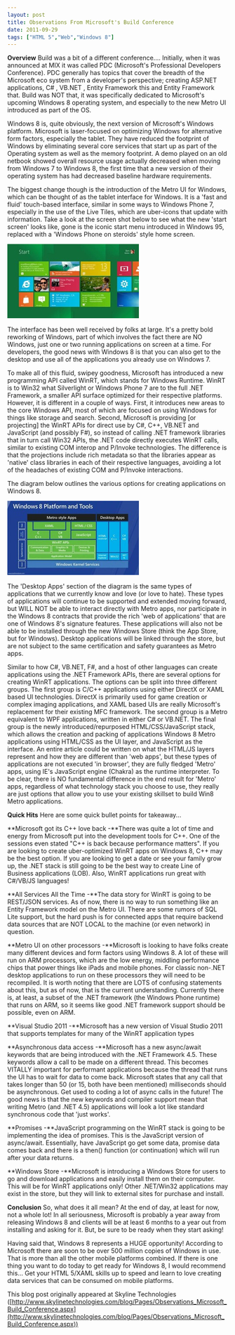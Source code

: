 ```yaml
---
layout: post
title: Observations From Microsoft's Build Conference
date: 2011-09-29
tags: ["HTML 5","Web","Windows 8"]
---
```


**Overview**
Build was a bit of a different conference.... Initially, when it was announced at MIX it was called PDC (Microsoft's Professional Developers Conference). PDC generally has topics that cover the breadth of the Microsoft eco system from a developer's perspective; creating ASP.NET applications, C# , VB.NET , Entity Framework this and Entity Framework that. Build was NOT that, it was specifically dedicated to Microsoft's upcoming Windows 8 operating system, and especially to the new Metro UI introduced as part of the OS.

Windows 8 is, quite obviously, the next version of Microsoft's Windows platform. Microsoft is laser-focused on optimizing Windows for alternative form factors, especially the tablet. They have reduced the footprint of Windows by eliminating several core services that start up as part of the Operating system as well as the memory footprint. A demo played on an old netbook showed overall resource usage actually decreased when moving from Windows 7 to Windows 8, the first time that a new version of their operating system has had decreased baseline hardware requirements.

The biggest change though is the introduction of the Metro UI for Windows, which can be thought of as the tablet interface for Windows. It is a 'fast and fluid' touch-based interface, similar in some ways to Windows Phone 7, especially in the use of the Live Tiles, which are uber-icons that update with information. Take a look at the screen shot below to see what the new 'start screen' looks like, gone is the iconic start menu introduced in Windows 95, replaced with a 'Windows Phone on steroids' style home screen.

[![](Win8screen1-300x169.jpg "Win8screen1")](http://www.jptacek.com/wp-content/uploads/2012/10/Win8screen1.jpg)

The interface has been well received by folks at large. It's a pretty bold reworking of Windows, part of which involves the fact there are NO Windows, just one or two running applications on screen at a time. For developers, the good news with Windows 8 is that you can also get to the desktop and use all of the applications you already use on Windows 7.

To make all of this fluid, swipey goodness, Microsoft has introduced a new programming API called WinRT, which stands for Windows Runtime. WinRT is to Win32 what Silverlight or Windows Phone 7 are to the full .NET Framework, a smaller API surface optimized for their respective platforms. However, it is different in a couple of ways. First, it introduces new areas to the core Windows API, most of which are focused on using Windows for things like storage and search. Second, Microsoft is providing [or projecting] the WinRT APIs for direct use by C#, C++, VB.NET and JavaScript (and possibly F#), so instead of calling .NET framework libraries that in turn call Win32 APIs, the .NET code directly executes WinRT calls, similar to existing COM interop and P/Invoke technologies. The difference is that the projections include rich metadata so that the libraries appear as 'native' class libraries in each of their respective languages, avoiding a lot of the headaches of existing COM and P/Invoke interactions.

The diagram below outlines the various options for creating applications on Windows 8.

[![](Win8screen2-300x169.jpg "Win8screen2")](http://www.jptacek.com/wp-content/uploads/2012/10/Win8screen2.jpg)

The 'Desktop Apps' section of the diagram is the same types of applications that we currently know and love (or love to hate). These types of applications will continue to be supported and extended moving forward, but WILL NOT be able to interact directly with Metro apps, nor participate in the Windows 8 contracts that provide the rich 'web of applications' that are one of Windows 8's signature features. These applications will also not be able to be installed through the new Windows Store (think the App Store, but for Windows). Desktop applications will be linked through the store, but are not subject to the same certification and safety guarantees as Metro apps.

Similar to how C#, VB.NET, F#, and a host of other languages can create applications using the .NET Framework APIs, there are several options for creating WinRT applications. The options can be split into three different groups. The first group is C/C++ applications using either DirectX or XAML based UI technologies. DirectX is primarily used for game creation or complex imaging applications, and XAML based UIs are really Microsoft's replacement for their existing MFC framework. The second group is a Metro equivalent to WPF applications, written in either C# or VB.NET. The final group is the newly introduced/repurposed HTML/CSS/JavaScript stack, which allows the creation and packing of applications Windows 8 Metro applications using HTML/CSS as the UI layer, and JavaScript as the interface. An entire article could be written on what the HTML/JS layers represent and how they are different than 'web apps', but these types of applications are not executed 'in browser', they are fully fledged 'Metro' apps, using IE's JavaScript engine (Chakra) as the runtime interpreter. To be clear, there is NO fundamental difference in the end result for 'Metro' apps, regardless of what technology stack you choose to use, they really are just options that allow you to use your existing skillset to build Win8 Metro applications.

**Quick Hits**
Here are some quick bullet points for takeaway...

**Microsoft got its C++ love back -**There was quite a lot of time and energy from Microsoft put into the development tools for C++. One of the sessions even stated "C++ is back because performance matters". If you are looking to create uber-optimized WinRT apps on Windows 8, C++ may be the best option. If you are looking to get a date or see your family grow up, the .NET stack is still going to be the best way to create Line of Business applications (LOB). Also, WinRT applications run great with C#/VB/JS languages!

**All Services All the Time -**The data story for WinRT is going to be REST/JSON services. As of now, there is no way to run something like an Entity Framework model on the Metro UI. There are some rumors of SQL Lite support, but the hard push is for connected apps that require backend data sources that are NOT LOCAL to the machine (or even network) in question.

**Metro UI on other processors -**Microsoft is looking to have folks create many different devices and form factors using Windows 8\. A lot of these will run on ARM processors, which are the low energy, middling performance chips that power things like iPads and mobile phones. For classic non-.NET desktop applications to run on these processors they will need to be recompiled. It is worth noting that there are LOTS of confusing statements about this, but as of now, that is the current understanding. Currently there is, at least, a subset of the .NET framework (the Windows Phone runtime) that runs on ARM, so it seems like good .NET framework support should be possible, even on ARM.

**Visual Studio 2011 -**Microsoft has a new version of Visual Studio 2011 that supports templates for many of the WinRT application types

**Asynchronous data access -**Microsoft has a new async/await keywords that are being introduced with the .NET Framework 4.5\. These keywords allow a call to be made on a different thread. This becomes VITALLY important for performant applications because the thread that runs the UI has to wait for data to come back. Microsoft states that any call that takes longer than 50 (or 15, both have been mentioned) milliseconds should be asynchronous. Get used to coding a lot of async calls in the future! The good news is that the new keywords and compiler support mean that writing Metro (and .NET 4.5) applications will look a lot like standard synchronous code that 'just works'.

**Promises -**JavaScript programming on the WinRT stack is going to be implementing the idea of promises. This is the JavaScript version of async/await. Essentially, have JavaScript go get some data, promise data comes back and there is a then() function (or continuation) which will run after your data returns.

**Windows Store -**Microsoft is introducing a Windows Store for users to go and download applications and easily install them on their computer. This will be for WinRT applications only! Other .NET/Win32 applications may exist in the store, but they will link to external sites for purchase and install.

**Conclusion**
So, what does it all mean? At the end of day, at least for now, not a whole lot! In all seriousness, Microsoft is probably a year away from releasing Windows 8 and clients will be at least 6 months to a year out from installing and asking for it. But, be sure to be ready when they start asking!

Having said that, Windows 8 represents a HUGE opportunity! According to Microsoft there are soon to be over 500 million copies of Windows in use. That is more than all the other mobile platforms combined. If there is one thing you want to do today to get ready for Windows 8, I would recommend this... Get your HTML 5/XAML skills up to speed and learn to love creating data services that can be consumed on mobile platforms.

This blog post originally appeared at Skyline Technologies ([http://www.skylinetechnologies.com/blog/Pages/Observations_Microsoft_Build_Conference.aspx](http://www.skylinetechnologies.com/blog/Pages/Observations_Microsoft_Build_Conference.aspx))